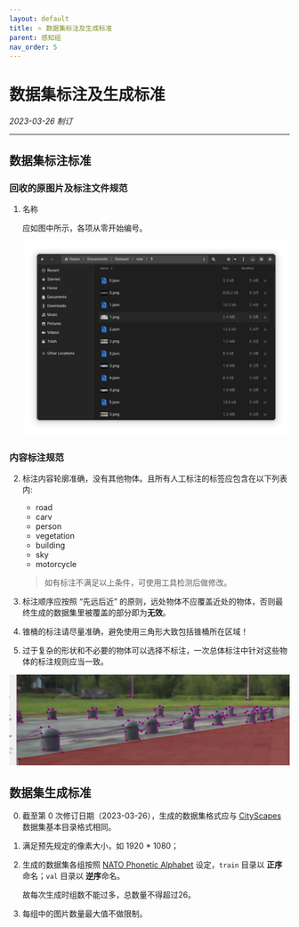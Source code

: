 ```yaml
---
layout: default
title: ⭐ 数据集标注及生成标准
parent: 感知组
nav_order: 5
---
```


# 数据集标注及生成标准

*2023-03-26 制订*

---

## 数据集标注标准

### 回收的原图片及标注文件规范

1. 名称  
    
    应如图中所示，各项从零开始编号。

    ![naming_standard](/assets/images/dataset-standard/naming_standard.png)


### 内容标注规范

2. 标注内容轮廓准确，没有其他物体。且所有人工标注的标签应包含在以下列表内:

    - road
    - carv
    - person
    - vegetation
    - building
    - sky
    - motorcycle

    > 如有标注不满足以上条件，可使用工具检测后做修改。
  
3. 标注顺序应按照 “先远后近” 的原则，远处物体不应覆盖近处的物体，否则最终生成的数据集里被覆盖的部分即为**无效**。

4. 锥桶的标注请尽量准确，避免使用三角形大致包括锥桶所在区域！

5. 过于复杂的形状和不必要的物体可以选择不标注，一次总体标注中针对这些物体的标注规则应当一致。

![example](/assets/images/dataset-standard/unnecessary-label.png)

## 数据集生成标准

0. 截至第 0 次修订日期（2023-03-26），生成的数据集格式应与 [CityScapes](https://www.cityscapes-dataset.com/) 数据集基本目录格式相同。

1. 满足预先规定的像素大小，如 1920 * 1080；

2. 生成的数据集各组按照 [NATO Phonetic Alphabet](https://www.nato.int/nato_static_fl2014/assets/pdf/pdf_2018_01/20180111_nato-alphabet-sign-signal.pdf) 设定，`train` 目录以 **正序** 命名；`val` 目录以 **逆序**命名。

    故每次生成时组数不能过多，总数量不得超过26。

3. 每组中的图片数量最大值不做限制。
